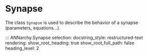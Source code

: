 # Synapse

The class `Synapse` is used to describe the behavior of a synapse (parameters, equations...).


::: ANNarchy.Synapse
    selection:
      docstring_style: restructured-text
    rendering:
      show_root_heading: true
      show_root_full_path: false
      heading_level: 2